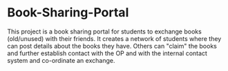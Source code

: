 Book-Sharing-Portal
===================

This project is a book sharing portal for students to exchange books (old/unused) with their friends. 
It creates a network of students where they can post details about the books they have. Others can "claim" the books and further establish contact with the OP and with the internal contact system and co-ordinate an exchange. 
